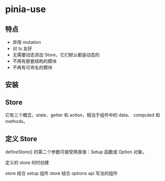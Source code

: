 # pinia-use

## 特点

- 弃用 mutation
- 对 ts 友好
- 无需要动态添加 Store，它们默认都是动态的
- 不再有嵌套结构的模块
- 不再有可命名的模块

## 安装

## Store

它有三个概念，state、getter 和 action，相当于组件中的 data、 computed 和 methods。

## 定义 Store

defineStore() 的第二个参数可接受两类值：Setup 函数或 Option 对象。

定义的 store 何时创建

store 结合 setup 组件
store 结合 options api 写法的组件
